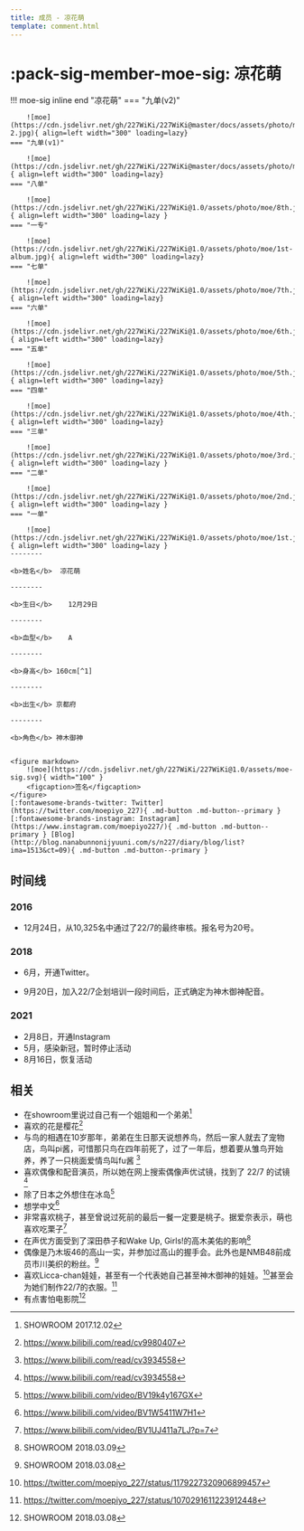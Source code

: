 ```yaml
---
title: 成员 - 凉花萌
template: comment.html
---
```

# :pack-sig-member-moe-sig: 凉花萌

!!! moe-sig inline end "凉花萌"
    === "九单(v2)"

        ![moe](https://cdn.jsdelivr.net/gh/227WiKi/227WiKi@master/docs/assets/photo/moe/9th-2.jpg){ align=left width="300" loading=lazy}
    === "九单(v1)"

        ![moe](https://cdn.jsdelivr.net/gh/227WiKi/227WiKi@master/docs/assets/photo/moe/9th.jpg){ align=left width="300" loading=lazy}
    === "八单"

        ![moe](https://cdn.jsdelivr.net/gh/227WiKi/227WiKi@1.0/assets/photo/moe/8th.jpg){ align=left width="300" loading=lazy }
    === "一专"

        ![moe](https://cdn.jsdelivr.net/gh/227WiKi/227WiKi@1.0/assets/photo/moe/1st-album.jpg){ align=left width="300" loading=lazy}
    === "七单"

        ![moe](https://cdn.jsdelivr.net/gh/227WiKi/227WiKi@1.0/assets/photo/moe/7th.jpg){ align=left width="300" loading=lazy}
    === "六单"

        ![moe](https://cdn.jsdelivr.net/gh/227WiKi/227WiKi@1.0/assets/photo/moe/6th.jpg){ align=left width="300" loading=lazy}
    === "五单"

        ![moe](https://cdn.jsdelivr.net/gh/227WiKi/227WiKi@1.0/assets/photo/moe/5th.jpg){ align=left width="300" loading=lazy}
    === "四单"

        ![moe](https://cdn.jsdelivr.net/gh/227WiKi/227WiKi@1.0/assets/photo/moe/4th.jpg){ align=left width="300" loading=lazy}
    === "三单"

        ![moe](https://cdn.jsdelivr.net/gh/227WiKi/227WiKi@1.0/assets/photo/moe/3rd.jpg){ align=left width="300" loading=lazy }
    === "二单"

        ![moe](https://cdn.jsdelivr.net/gh/227WiKi/227WiKi@1.0/assets/photo/moe/2nd.jpg){ align=left width="300" loading=lazy }
    === "一单"

        ![moe](https://cdn.jsdelivr.net/gh/227WiKi/227WiKi@1.0/assets/photo/moe/1st.jpg){ align=left width="300" loading=lazy }
    --------

    <b>姓名</b>  凉花萌 

    --------

    <b>生日</b>    12月29日

    --------

    <b>血型</b>    A

    --------

    <b>身高</b> 160cm[^1]

    --------

    <b>出生</b> 京都府

    --------

    <b>角色</b> 神木御神

    
    <figure markdown>
        ![moe](https://cdn.jsdelivr.net/gh/227WiKi/227WiKi@1.0/assets/moe-sig.svg){ width="100" }
        <figcaption>签名</figcaption>
    </figure>
    [:fontawesome-brands-twitter: Twitter](https://twitter.com/moepiyo_227){ .md-button .md-button--primary } [:fontawesome-brands-instagram: Instagram](https://www.instagram.com/moepiyo227/){ .md-button .md-button--primary } [Blog](http://blog.nanabunnonijyuuni.com/s/n227/diary/blog/list?ima=1513&ct=09){ .md-button .md-button--primary }

## 时间线
### 2016
- 12月24日，从10,325名中通过了22/7的最终审核。报名号为20号。
### 2018
- 6月，开通Twitter。

- 9月20日，加入22/7企划培训一段时间后，正式确定为神木御神配音。
### 2021
- 2月8日，开通Instagram
- 5月，感染新冠，暂时停止活动
- 8月16日，恢复活动

## 相关

- 在showroom里说过自己有一个姐姐和一个弟弟[^2]
- 喜欢的花是樱花[^3]
- 与鸟的相遇在10岁那年，弟弟在生日那天说想养鸟，然后一家人就去了宠物店，鸟叫pi酱，可惜那只鸟在四年前死了，过了一年后，想着要从雏鸟开始养，养了一只桃面爱情鸟叫fu酱 [^4]
- 喜欢偶像和配音演员，所以她在网上搜索偶像声优试镜，找到了 22/7 的试镜 [^4]
- 除了日本之外想住在冰岛[^5]
- 想学中文[^6]
- 非常喜欢桃子，甚至曾说过死前的最后一餐一定要是桃子。据爱奈表示，萌也喜欢吃栗子[^7]
- 在声优方面受到了深田恭子和Wake Up, Girls!的高木美佑的影响[^8]
- 偶像是乃木坂46的高山一实，并参加过高山的握手会。此外也是NMB48前成员市川美织的粉丝。[^9]
- 喜欢Licca-chan娃娃，甚至有一个代表她自己甚至神木御神的娃娃。[^10]甚至会为她们制作22/7的衣服。[^11]
- 有点害怕电影院[^9]

[^1]: https://twitter.com/moepiyo_227/status/1393923302700113925
[^2]: SHOWROOM 2017.12.02
[^3]: https://www.bilibili.com/read/cv9980407
[^4]: https://www.bilibili.com/read/cv3934558
[^5]: https://www.bilibili.com/video/BV19k4y167GX
[^6]: https://www.bilibili.com/video/BV1W5411W7H1
[^7]: https://www.bilibili.com/video/BV1UJ411a7LJ?p=7
[^8]: SHOWROOM 2018.03.09
[^9]: SHOWROOM 2018.03.08
[^10]: https://twitter.com/moepiyo_227/status/1179227320906899457
[^11]: https://twitter.com/moepiyo_227/status/1070291611223912448
